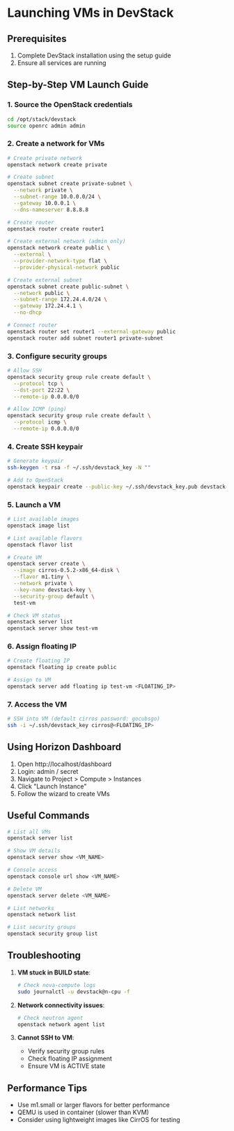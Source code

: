 # Launching VMs in DevStack

## Prerequisites

1. Complete DevStack installation using the setup guide
2. Ensure all services are running

## Step-by-Step VM Launch Guide

### 1. Source the OpenStack credentials
```bash
cd /opt/stack/devstack
source openrc admin admin
```

### 2. Create a network for VMs
```bash
# Create private network
openstack network create private

# Create subnet
openstack subnet create private-subnet \
  --network private \
  --subnet-range 10.0.0.0/24 \
  --gateway 10.0.0.1 \
  --dns-nameserver 8.8.8.8

# Create router
openstack router create router1

# Create external network (admin only)
openstack network create public \
  --external \
  --provider-network-type flat \
  --provider-physical-network public

# Create external subnet
openstack subnet create public-subnet \
  --network public \
  --subnet-range 172.24.4.0/24 \
  --gateway 172.24.4.1 \
  --no-dhcp

# Connect router
openstack router set router1 --external-gateway public
openstack router add subnet router1 private-subnet
```

### 3. Configure security groups
```bash
# Allow SSH
openstack security group rule create default \
  --protocol tcp \
  --dst-port 22:22 \
  --remote-ip 0.0.0.0/0

# Allow ICMP (ping)
openstack security group rule create default \
  --protocol icmp \
  --remote-ip 0.0.0.0/0
```

### 4. Create SSH keypair
```bash
# Generate keypair
ssh-keygen -t rsa -f ~/.ssh/devstack_key -N ""

# Add to OpenStack
openstack keypair create --public-key ~/.ssh/devstack_key.pub devstack-key
```

### 5. Launch a VM
```bash
# List available images
openstack image list

# List available flavors
openstack flavor list

# Create VM
openstack server create \
  --image cirros-0.5.2-x86_64-disk \
  --flavor m1.tiny \
  --network private \
  --key-name devstack-key \
  --security-group default \
  test-vm

# Check VM status
openstack server list
openstack server show test-vm
```

### 6. Assign floating IP
```bash
# Create floating IP
openstack floating ip create public

# Assign to VM
openstack server add floating ip test-vm <FLOATING_IP>
```

### 7. Access the VM
```bash
# SSH into VM (default cirros password: gocubsgo)
ssh -i ~/.ssh/devstack_key cirros@<FLOATING_IP>
```

## Using Horizon Dashboard

1. Open http://localhost/dashboard
2. Login: admin / secret
3. Navigate to Project > Compute > Instances
4. Click "Launch Instance"
5. Follow the wizard to create VMs

## Useful Commands

```bash
# List all VMs
openstack server list

# Show VM details
openstack server show <VM_NAME>

# Console access
openstack console url show <VM_NAME>

# Delete VM
openstack server delete <VM_NAME>

# List networks
openstack network list

# List security groups
openstack security group list
```

## Troubleshooting

1. **VM stuck in BUILD state**:
   ```bash
   # Check nova-compute logs
   sudo journalctl -u devstack@n-cpu -f
   ```

2. **Network connectivity issues**:
   ```bash
   # Check neutron agent
   openstack network agent list
   ```

3. **Cannot SSH to VM**:
   - Verify security group rules
   - Check floating IP assignment
   - Ensure VM is ACTIVE state

## Performance Tips

- Use m1.small or larger flavors for better performance
- QEMU is used in container (slower than KVM)
- Consider using lightweight images like CirrOS for testing